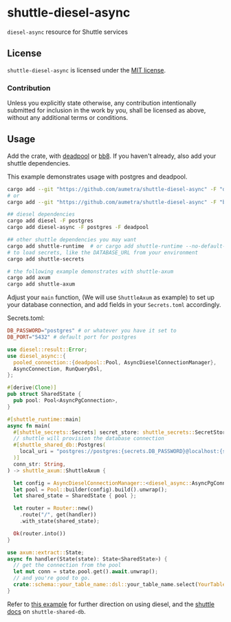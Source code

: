 # shuttle-diesel-async

`diesel-async` resource for Shuttle services

## License

`shuttle-diesel-async` is licensed under the [MIT license](http://opensource.org/licenses/MIT).

### Contribution

Unless you explicitly state otherwise, any contribution intentionally submitted for inclusion in the work by you, 
shall be licensed as above, without any additional terms or conditions.

## Usage

Add the crate, with [deadpool](https://docs.rs/deadpool/latest/deadpool/index.html) or [bb8](https://docs.rs/bb8/latest/bb8/). If you haven't already, also add your shuttle dependencies. 

This example demonstrates usage with postgres and deadpool.

```sh
cargo add --git "https://github.com/aumetra/shuttle-diesel-async" -F "deadpool"
# or
cargo add --git "https://github.com/aumetra/shuttle-diesel-async" -F "bb8"

## diesel dependencies
cargo add diesel -F postgres
cargo add diesel-async -F postgres -F deadpool

## other shuttle dependencies you may want
cargo add shuttle-runtime  # or cargo add shuttle-runtime --no-default-features
# to load secrets, like the DATABASE_URL from your environment
cargo add shuttle-secrets

# the following example demonstrates with shuttle-axum
cargo add axum 
cargo add shuttle-axum
```

Adjust your `main` function, (We will use `ShuttleAxum` as example) to set up your database connection, and add fields in your `Secrets.toml` accordingly.

Secrets.toml:

```toml
DB_PASSWORD="postgres" # or whatever you have it set to
DB_PORT="5432" # default port for postgres
```

```rust
use diesel::result::Error;
use diesel_async::{
  pooled_connection::{deadpool::Pool, AsyncDieselConnectionManager},
  AsyncConnection, RunQueryDsl,
};

#[derive(Clone)]
pub struct SharedState {
  pub pool: Pool<AsyncPgConnection>,
}

#[shuttle_runtime::main]
async fn main(
  #[shuttle_secrets::Secrets] secret_store: shuttle_secrets::SecretStore,
  // shuttle will provision the database connection
  #[shuttle_shared_db::Postgres(
    local_uri = "postgres://postgres:{secrets.DB_PASSWORD}@localhost:{secrets.DB_PORT}/postgres"
  )]
  conn_str: String,
) -> shuttle_axum::ShuttleAxum {

  let config = AsyncDieselConnectionManager::<diesel_async::AsyncPgConnection>::new(conn_str);
  let pool = Pool::builder(config).build().unwrap();
  let shared_state = SharedState { pool };

  let router = Router::new()
    .route("/", get(handler))
    .with_state(shared_state);

  Ok(router.into())
}

use axum::extract::State;
async fn handler(State(state): State<SharedState>) {
  // get the connection from the pool
  let mut conn = state.pool.get().await.unwrap();
  // and you're good to go.
  crate::schema::your_table_name::dsl::your_table_name.select(YourTableStruct::as_select()).load(conn).await.unwrap()
}
```

Refer to [this example](https://github.com/tokio-rs/axum/blob/main/examples/diesel-async-postgres/src/main.rs) for further direction on using diesel, and the [shuttle docs](https://docs.shuttle.rs/resources/shuttle-shared-db#connection-string) on `shuttle-shared-db`.